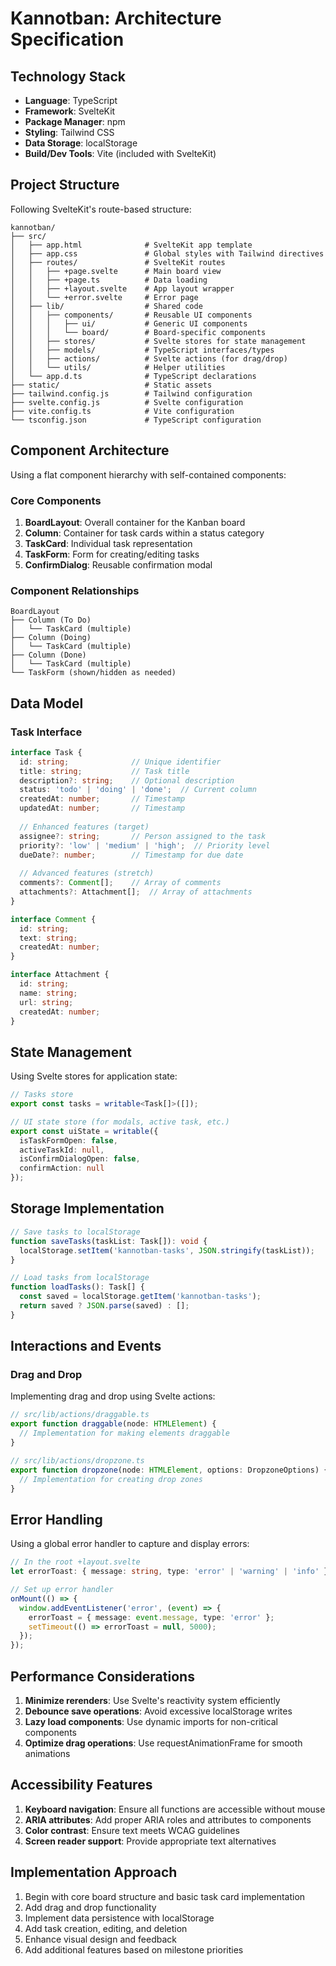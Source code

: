 # Kannotban: Architecture Specification

## Technology Stack

- **Language**: TypeScript
- **Framework**: SvelteKit
- **Package Manager**: npm
- **Styling**: Tailwind CSS
- **Data Storage**: localStorage
- **Build/Dev Tools**: Vite (included with SvelteKit)

## Project Structure

Following SvelteKit's route-based structure:

```
kannotban/
├── src/
│   ├── app.html              # SvelteKit app template
│   ├── app.css               # Global styles with Tailwind directives
│   ├── routes/               # SvelteKit routes
│   │   ├── +page.svelte      # Main board view
│   │   ├── +page.ts          # Data loading
│   │   ├── +layout.svelte    # App layout wrapper
│   │   └── +error.svelte     # Error page
│   ├── lib/                  # Shared code
│   │   ├── components/       # Reusable UI components
│   │   │   ├── ui/           # Generic UI components
│   │   │   └── board/        # Board-specific components
│   │   ├── stores/           # Svelte stores for state management
│   │   ├── models/           # TypeScript interfaces/types
│   │   ├── actions/          # Svelte actions (for drag/drop)
│   │   └── utils/            # Helper utilities
│   └── app.d.ts              # TypeScript declarations
├── static/                   # Static assets
├── tailwind.config.js        # Tailwind configuration
├── svelte.config.js          # Svelte configuration
├── vite.config.ts            # Vite configuration
└── tsconfig.json             # TypeScript configuration
```

## Component Architecture

Using a flat component hierarchy with self-contained components:

### Core Components

1. **BoardLayout**: Overall container for the Kanban board
2. **Column**: Container for task cards within a status category
3. **TaskCard**: Individual task representation
4. **TaskForm**: Form for creating/editing tasks
5. **ConfirmDialog**: Reusable confirmation modal

### Component Relationships

```
BoardLayout
├── Column (To Do)
│   └── TaskCard (multiple)
├── Column (Doing)
│   └── TaskCard (multiple)
├── Column (Done)
│   └── TaskCard (multiple)
└── TaskForm (shown/hidden as needed)
```

## Data Model

### Task Interface

```typescript
interface Task {
  id: string;              // Unique identifier
  title: string;           // Task title
  description?: string;    // Optional description
  status: 'todo' | 'doing' | 'done';  // Current column
  createdAt: number;       // Timestamp
  updatedAt: number;       // Timestamp
  
  // Enhanced features (target)
  assignee?: string;       // Person assigned to the task
  priority?: 'low' | 'medium' | 'high';  // Priority level
  dueDate?: number;        // Timestamp for due date
  
  // Advanced features (stretch)
  comments?: Comment[];    // Array of comments
  attachments?: Attachment[];  // Array of attachments
}

interface Comment {
  id: string;
  text: string;
  createdAt: number;
}

interface Attachment {
  id: string;
  name: string;
  url: string;
  createdAt: number;
}
```

## State Management

Using Svelte stores for application state:

```typescript
// Tasks store
export const tasks = writable<Task[]>([]);

// UI state store (for modals, active task, etc.)
export const uiState = writable({
  isTaskFormOpen: false,
  activeTaskId: null,
  isConfirmDialogOpen: false,
  confirmAction: null
});
```

## Storage Implementation

```typescript
// Save tasks to localStorage
function saveTasks(taskList: Task[]): void {
  localStorage.setItem('kannotban-tasks', JSON.stringify(taskList));
}

// Load tasks from localStorage
function loadTasks(): Task[] {
  const saved = localStorage.getItem('kannotban-tasks');
  return saved ? JSON.parse(saved) : [];
}
```

## Interactions and Events

### Drag and Drop

Implementing drag and drop using Svelte actions:

```typescript
// src/lib/actions/draggable.ts
export function draggable(node: HTMLElement) {
  // Implementation for making elements draggable
}

// src/lib/actions/dropzone.ts
export function dropzone(node: HTMLElement, options: DropzoneOptions) {
  // Implementation for creating drop zones
}
```

## Error Handling

Using a global error handler to capture and display errors:

```typescript
// In the root +layout.svelte
let errorToast: { message: string, type: 'error' | 'warning' | 'info' } | null = null;

// Set up error handler
onMount(() => {
  window.addEventListener('error', (event) => {
    errorToast = { message: event.message, type: 'error' };
    setTimeout(() => errorToast = null, 5000);
  });
});
```

## Performance Considerations

1. **Minimize rerenders**: Use Svelte's reactivity system efficiently
2. **Debounce save operations**: Avoid excessive localStorage writes
3. **Lazy load components**: Use dynamic imports for non-critical components
4. **Optimize drag operations**: Use requestAnimationFrame for smooth animations

## Accessibility Features

1. **Keyboard navigation**: Ensure all functions are accessible without mouse
2. **ARIA attributes**: Add proper ARIA roles and attributes to components
3. **Color contrast**: Ensure text meets WCAG guidelines
4. **Screen reader support**: Provide appropriate text alternatives

## Implementation Approach

1. Begin with core board structure and basic task card implementation
2. Add drag and drop functionality
3. Implement data persistence with localStorage
4. Add task creation, editing, and deletion
5. Enhance visual design and feedback
6. Add additional features based on milestone priorities